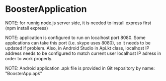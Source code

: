 # BoosterApplication
NOTE: for runnig node.js server side, it is needed to install express first (npm install express)

NOTE: application is configured to run on localhost port 8080. Some applications can take this port (i.e. skype uses 8080), 
      so it needs to be updated if problem. Also, in Android Studio in Api.kt class, localhost IP address needs to be configured 
      to match current user localhost IP adress in order to work properly. 
      
NOTE: Android application .apk file is provided in Git repository by name: "BoosterApp.apk"

